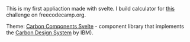 This is my first appliaction made with svelte. I build calculator for [this](https://www.freecodecamp.org/learn/front-end-development-libraries/front-end-development-libraries-projects/build-a-javascript-calculator) challenge on freecodecamp.org.

Theme: [Carbon Components Svelte](https://carbon-svelte.vercel.app/) - component library that implements the [Carbon Design System](https://www.carbondesignsystem.com) by IBM).
